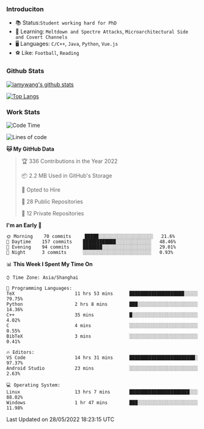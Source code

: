 ### Introduciton

- 📚 Status:`Student working hard for PhD`
- 🔎 Learning: `Meltdown and Spectre Attacks`, `Microarchitectural Side and Covert Channels`
- 🖥️ Languages: `C/C++`, `Java`, `Python`, `Vue.js`
- ⚽ Like: `Football`, `Reading`

### Github Stats

[![iamywang's github stats](https://github-readme-stats.vercel.app/api?username=iamywang&count_private=true&show_icons=true)]()

[![Top Langs](https://github-readme-stats.vercel.app/api/top-langs/?username=iamywang&layout=compact)]()

### Work Stats

<!--START_SECTION:waka-->
![Code Time](http://img.shields.io/badge/Code%20Time-360%20hrs%2024%20mins-blue)

![Lines of code](https://img.shields.io/badge/From%20Hello%20World%20I%27ve%20Written--40%20Thousand%20lines%20of%20code-blue)

**🐱 My GitHub Data** 

> 🏆 336 Contributions in the Year 2022
 > 
> 📦 2.2 MB Used in GitHub's Storage 
 > 
> 💼 Opted to Hire
 > 
> 📜 28 Public Repositories 
 > 
> 🔑 12 Private Repositories  
 > 
**I'm an Early 🐤** 

```text
🌞 Morning    70 commits     █████░░░░░░░░░░░░░░░░░░░░   21.6% 
🌆 Daytime    157 commits    ████████████░░░░░░░░░░░░░   48.46% 
🌃 Evening    94 commits     ███████░░░░░░░░░░░░░░░░░░   29.01% 
🌙 Night      3 commits      ░░░░░░░░░░░░░░░░░░░░░░░░░   0.93%

```


📊 **This Week I Spent My Time On** 

```text
⌚︎ Time Zone: Asia/Shanghai

💬 Programming Languages: 
TeX                      11 hrs 53 mins      ████████████████████░░░░░   79.75% 
Python                   2 hrs 8 mins        ███░░░░░░░░░░░░░░░░░░░░░░   14.36% 
C++                      35 mins             █░░░░░░░░░░░░░░░░░░░░░░░░   4.02% 
C                        4 mins              ░░░░░░░░░░░░░░░░░░░░░░░░░   0.55% 
BibTeX                   3 mins              ░░░░░░░░░░░░░░░░░░░░░░░░░   0.41%

🔥 Editors: 
VS Code                  14 hrs 31 mins      ████████████████████████░   97.37% 
Android Studio           23 mins             ░░░░░░░░░░░░░░░░░░░░░░░░░   2.63%

💻 Operating System: 
Linux                    13 hrs 7 mins       ██████████████████████░░░   88.02% 
Windows                  1 hr 47 mins        ███░░░░░░░░░░░░░░░░░░░░░░   11.98%

```


 Last Updated on 28/05/2022 18:23:15 UTC
<!--END_SECTION:waka-->
